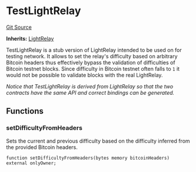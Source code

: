 # TestLightRelay
[Git Source](https://github.com/bob-collective/bob/blob/9fd4522721442ac5e04e105bccf23b16c8ad31a6/src/relay/TestLightRelay.sol)

**Inherits:**
[LightRelay](/src/relay/LightRelay.sol/contract.LightRelay.md)

TestLightRelay is a stub version of LightRelay intended to be
used on for testing network. It allows to set the relay's
difficulty based on arbitrary Bitcoin headers thus effectively
bypass the validation of difficulties of Bitcoin testnet blocks.
Since difficulty in Bitcoin testnet often falls to `1` it would not
be possible to validate blocks with the real LightRelay.

*Notice that TestLightRelay is derived from LightRelay so that the two
contracts have the same API and correct bindings can be generated.*


## Functions
### setDifficultyFromHeaders

Sets the current and previous difficulty based on the difficulty
inferred from the provided Bitcoin headers.


```solidity
function setDifficultyFromHeaders(bytes memory bitcoinHeaders) external onlyOwner;
```

